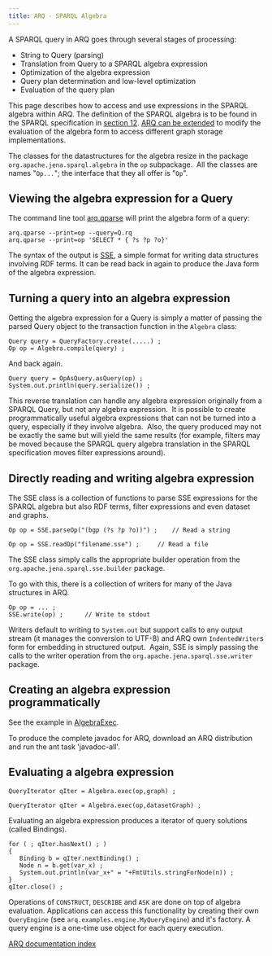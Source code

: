 ```yaml
---
title: ARQ - SPARQL Algebra
---
```


A SPARQL query in ARQ goes through several stages of processing:

-   String to Query (parsing)
-   Translation from Query to a SPARQL algebra expression
-   Optimization of the algebra expression
-   Query plan determination and low-level optimization
-   Evaluation of the query plan

This page describes how to access and use expressions in the SPARQL
algebra within ARQ. The definition of the SPARQL algebra is to be
found in the SPARQL specification in
[section 12](http://www.w3.org/TR/sparql11-query/#sparqlDefinition).
[ARQ can be extended](arq-query-eval.html) to modify the evaluation
of the algebra form to access different graph storage
implementations.

The classes for the datastructures for the algebra resize in the
package `org.apache.jena.sparql.algebra` in the `op` subpackage. 
All the classes are names "`Op...`"; the interface that they all
offer is "`Op`".

## Viewing the algebra expression for a Query

The command line tool [arq.qparse](cmds.html#arq.qparse) will print
the algebra form of a query:

    arq.qparse --print=op --query=Q.rq
    arq.qparse --print=op 'SELECT * { ?s ?p ?o}'

The syntax of the output is [SSE](../notes/sse.html), a
simple format for writing data structures involving RDF terms. It
can be read back in again to produce the Java form of the algebra
expression.

## Turning a query into an algebra expression

Getting the algebra expression for a Query is simply a matter of
passing the parsed Query object to the transaction function in the
`Algebra` class:

    Query query = QueryFactory.create(.....) ;
    Op op = Algebra.compile(query) ;

And back again.

    Query query = OpAsQuery.asQuery(op) ;
    System.out.println(query.serialize()) ;

This reverse translation can handle any algebra expression
originally from a SPARQL Query, but not any algebra expression.  It
is possible to create programmatically useful algebra expressions
that can not be turned into a query, especially if they involve
algebra.  Also, the query produced may not be exactly the same but
will yield the same results (for example, filters may be moved
because the SPARQL query algebra translation in the SPARQL
specification moves filter expressions around).

## Directly reading and writing algebra expression

The SSE class is a collection of functions to parse SSE expressions
for the SPARQL algebra but also RDF terms, filter expressions and
even dataset and graphs.

    Op op = SSE.parseOp("(bgp (?s ?p ?o))") ;    // Read a string

    Op op = SSE.readOp("filename.sse") ;     // Read a file

The SSE class simply calls the appropriate builder operation from
the `org.apache.jena.sparql.sse.builder` package.

To go with this, there is a collection of writers for many of the
Java structures in ARQ. 

    Op op = ... ;
    SSE.write(op) ;      // Write to stdout

Writers default to writing to `System.out` but support calls to any
output stream (it manages the conversion to UTF-8) and ARQ own
`IndentedWriter`s form for embedding in structured output.  Again,
SSE is simply passing the calls to the writer operation from the
`org.apache.jena.sparql.sse.writer` package.

## Creating an algebra expression programmatically

See the example in 
[AlgebraExec](https://github.com/apache/jena/tree/main/jena-examples/src/main/java/arq/examples/algebra/AlgebraExec.java).

To produce the complete javadoc for ARQ, download an ARQ
distribution and run the ant task 'javadoc-all'.

## Evaluating a algebra expression

    QueryIterator qIter = Algebra.exec(op,graph) ;

    QueryIterator qIter = Algebra.exec(op,datasetGraph) ;

Evaluating an algebra expression produces a iterator of query
solutions (called Bindings).

    for ( ; qIter.hasNext() ; )
    {
       Binding b = qIter.nextBinding() ;
       Node n = b.get(var_x) ;
       System.out.println(var_x+" = "+FmtUtils.stringForNode(n)) ;
    }
    qIter.close() ;

Operations of `CONSTRUCT`, `DESCRIBE` and `ASK` are done on top
of algebra evaluation. Applications can access this functionality
by creating their own `QueryEngine` (see
`arq.examples.engine.MyQueryEngine`) and it's factory. A query
engine is a one-time use object for each query execution.

[ARQ documentation index](index.html)
